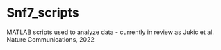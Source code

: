 # Snf7_scripts
MATLAB scripts used to analyze data - currently in review as Jukic et al. Nature Communications, 2022
